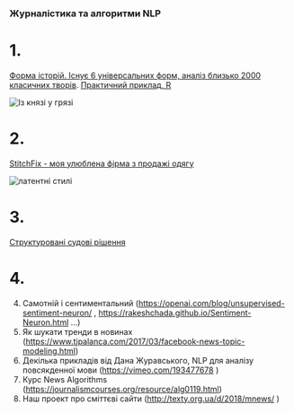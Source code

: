 ### Журналістика та алгоритми NLP




# 1.  
[Форма історій. Існує 6 універсальних форм, аналіз близько 2000 класичних творів](http://www.bbc.com/culture/story/20180525-every-story-in-the-world-has-one-of-these-six-basic-plots). [Практичний приклад, R](https://juliasilge.com/blog/you-must-allow-me/)

![Із князі у грязі](http://ichef.bbci.co.uk/wwfeatures/wm/live/1600_900/images/live/p0/68/67/p06867yw.jpg)


# 2.

[StitchFix - моя улюблена фірма з продажі одягу](https://multithreaded.stitchfix.com/blog/)

![латентні стилі](https://multithreaded.stitchfix.com/assets/posts/2018-06-28-latent-style/matrixfactorization.png)


# 3. 

[Структуровані судові рішення](https://blog.doctrine.fr/structuring-legal-documents-with-deep-learning-2/)


# 4.


4. Самотній і сентиментальний (https://openai.com/blog/unsupervised-sentiment-neuron/ , https://rakeshchada.github.io/Sentiment-Neuron.html …) 
5. Як шукати тренди в новинах (https://www.tjpalanca.com/2017/03/facebook-news-topic-modeling.html) 
6. Декілька прикладів від Дана Журавського, NLP для аналізу повсякденної мови (https://vimeo.com/193477678 ) 
7. Курс News Algorithms (https://journalismcourses.org/resource/alg0119.html) 
8. Наш проект про сміттєві сайти (http://texty.org.ua/d/2018/mnews/ )
